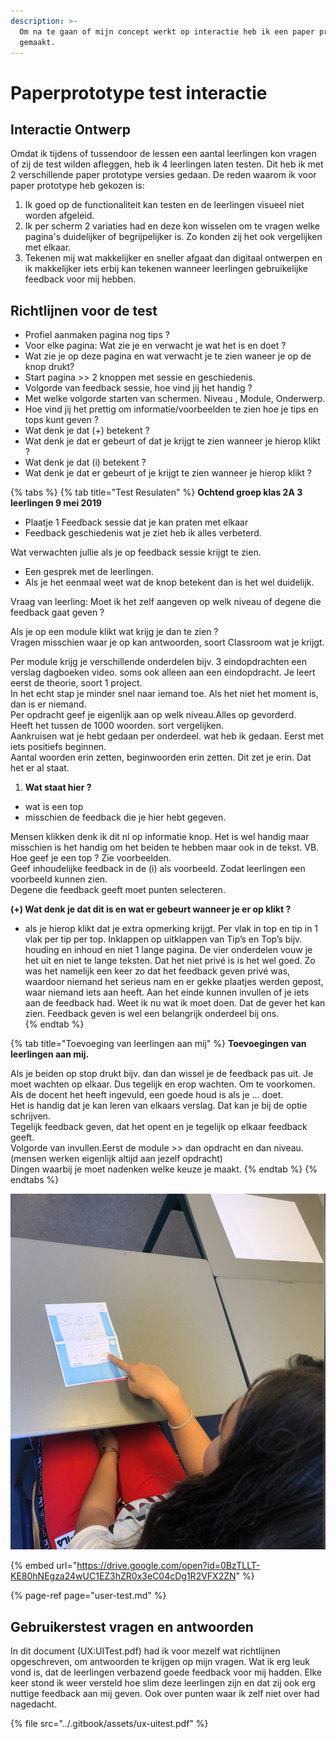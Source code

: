 ```yaml
---
description: >-
  Om na te gaan of mijn concept werkt op interactie heb ik een paper prototype
  gemaakt.
---
```


# Paperprototype test interactie

## Interactie Ontwerp

Omdat ik tijdens of tussendoor de lessen een aantal leerlingen kon vragen of zij de test wilden afleggen, heb ik 4 leerlingen laten testen. Dit heb ik met 2 verschillende paper prototype versies gedaan. De reden waarom ik voor paper prototype heb gekozen is:

1. Ik goed op de functionaliteit kan testen en de leerlingen visueel niet worden afgeleid. 
2. Ik per scherm 2 variaties had en deze kon wisselen om te vragen welke pagina's duidelijker of begrijpelijker is. Zo konden zij het ook vergelijken met elkaar. 
3. Tekenen mij wat makkelijker en sneller afgaat dan digitaal ontwerpen en ik makkelijker iets erbij kan tekenen wanneer leerlingen gebruikelijke feedback voor mij hebben. 

## Richtlijnen voor de test

* Profiel aanmaken pagina nog tips ?
* Voor elke pagina: Wat zie je en verwacht je wat het is en doet ?
* Wat zie je op deze pagina en wat verwacht je te zien waneer je op de knop drukt? 
* Start pagina &gt;&gt; 2 knoppen met sessie en geschiedenis.
* Volgorde van feedback sessie, hoe vind jij het handig ?
* Met welke volgorde starten van schermen. Niveau , Module, Onderwerp.
* Hoe vind jij het prettig om informatie/voorbeelden te zien hoe je tips en tops kunt geven ?
* Wat denk je dat \(+\) betekent ?
* Wat denk je dat er gebeurt of dat je krijgt te zien wanneer je hierop klikt ?
* Wat denk je dat \(i\) betekent ?
* Wat denk je dat er gebeurt of je krijgt te zien wanneer je hierop klikt ?



{% tabs %}
{% tab title="Test Resulaten" %}
**Ochtend groep klas 2A 3 leerlingen 9 mei 2019**  
  
- Plaatje 1 Feedback sessie dat je kan praten met elkaar  
- Feedback geschiedenis wat je ziet heb ik alles verbeterd. 

  
Wat verwachten jullie als je op feedback sessie krijgt te zien.   
- Een gesprek met de leerlingen.   
- Als je het eenmaal weet wat de knop betekent dan is het wel duidelijk.   
  
Vraag van leerling: Moet ik het zelf aangeven op welk niveau of degene die feedback gaat geven ?   
  
Als je op een module klikt wat krijg je dan te zien ?  
Vragen misschien waar je op kan antwoorden, soort Classroom wat je krijgt.   
  
Per module krijg je verschillende onderdelen bijv. 3 eindopdrachten een verslag dagboeken video. soms ook alleen aan een eindopdracht. Je leert eerst de theorie, soort 1 project.   
In het echt stap je minder snel naar iemand toe. Als het niet het moment is, dan is er niemand.   
Per opdracht geef je eigenlijk aan op welk niveau.Alles op gevorderd.   
Heeft het tussen de 1000 woorden. sort vergelijken.   
Aankruisen wat je hebt gedaan per onderdeel. wat heb ik gedaan. Eerst met iets positiefs beginnen.   
Aantal woorden erin zetten, beginwoorden erin zetten. Dit zet je erin. Dat het er al staat. 

1. **Wat staat hier ?** 

* wat is een top
* misschien de feedback die je hier hebt gegeven. 

Mensen klikken denk ik dit nl op informatie knop. Het is wel handig maar misschien is het handig om het beiden te hebben maar ook in de tekst. VB. Hoe geef je een top ? Zie voorbeelden.   
Geef inhoudelijke feedback in de \(i\) als voorbeeld. Zodat leerlingen een voorbeeld kunnen zien.   
Degene die feedback geeft moet punten selecteren. 

  
**\(+\) Wat denk je dat dit is en wat er gebeurt wanneer je er op klikt ?**

* als je hierop klikt dat je extra opmerking krijgt.  Per vlak in top en tip in 1 vlak per tip per top.  Inklappen op uitklappen van Tip’s en Top’s bijv. houding en inhoud en niet 1 lange pagina. De vier onderdelen vouw je het uit en niet te lange teksten.  Dat het niet privé is is het wel goed. Zo was het namelijk een keer zo dat het feedback geven privé was, waardoor niemand het serieus nam en er gekke plaatjes werden gepost, waar niemand iets aan heeft.   Aan het einde kunnen invullen of je iets aan de feedback had. Weet ik nu wat ik moet doen. Dat de gever het kan zien. Feedback geven is wel een belangrijk onderdeel bij ons.  
{% endtab %}

{% tab title="Toevoeging van leerlingen aan mij" %}
**Toevoegingen van leerlingen aan mij.** 

Als je beiden op stop drukt bijv. dan dan wissel je de feedback pas uit. Je moet wachten op elkaar. Dus tegelijk en erop wachten. Om te voorkomen.   
Als de docent het heeft ingevuld, een goede houd is als je … doet.   
Het is handig dat je kan leren van elkaars verslag. Dat kan je bij de optie schrijven.   
Tegelijk feedback geven, dat het opent en je tegelijk op elkaar feedback geeft.  
Volgorde van invullen.Eerst de module &gt;&gt; dan opdracht en dan niveau. \(mensen werken eigenlijk altijd aan jezelf opdracht\)  
Dingen waarbij je moet nadenken welke keuze je maakt.
{% endtab %}
{% endtabs %}

![Paper Prototype Interaction Test](../.gitbook/assets/paperprototypetest.png)

{% embed url="https://drive.google.com/open?id=0BzTLLT-KE80hNEgza24wUC1EZ3hZR0x3eC04cDg1R2VFX2ZN" %}



{% page-ref page="user-test.md" %}

## Gebruikerstest vragen en antwoorden

In dit document \(UX:UITest.pdf\) had ik voor mezelf wat richtlijnen opgeschreven, om antwoorden te krijgen op mijn vragen. Wat ik erg leuk vond is, dat de leerlingen verbazend goede feedback voor mij hadden. Elke keer stond ik weer versteld hoe slim deze leerlingen zijn en dat zij ook erg nuttige feedback aan mij geven. Ook over punten waar ik zelf niet over had nagedacht. 

{% file src="../.gitbook/assets/ux-uitest.pdf" %}

